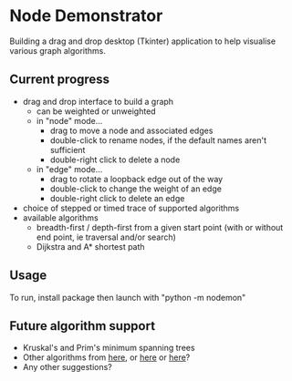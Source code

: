 # Node Demonstrator

Building a drag and drop desktop (Tkinter) application to help visualise various graph algorithms.

## Current progress

- drag and drop interface to build a graph
  - can be weighted or unweighted
  - in "node" mode...
    - drag to move a node and associated edges
    - double-click to rename nodes, if the default names aren't sufficient
    - double-right click to delete a node
  - in "edge" mode...
    - drag to rotate a loopback edge out of the way
    - double-click to change the weight of an edge
    - double-right click to delete an edge
- choice of stepped or timed trace of supported algorithms
- available algorithms
  - breadth-first / depth-first from a given start point (with or without end point, ie traversal and/or search)
  - Dijkstra and A* shortest path

## Usage

To run, install package then launch with "python -m nodemon"

## Future algorithm support

  - Kruskal's and Prim's minimum spanning trees
  - Other algorithms from [here](https://memgraph.com/blog/graph-algorithms-applications), or [here](https://memgraph.com/blog/graph-algorithms-list) or [here](https://towardsdatascience.com/10-graph-algorithms-visually-explained-e57faa1336f3)?
  - Any other suggestions?
